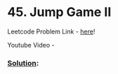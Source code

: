 # 45. Jump Game II

Leetcode Problem Link - [here](https://leetcode.com/problems/jump-game-ii/description/?envType=study-plan-v2&envId=top-100-liked)!

Youtube Video - 

### [Solution]():

```cpp

```
